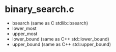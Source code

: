 # binary_search.c

- bsearch (same as C stdlib::bsearch)
- lower_most
- upper_most
- lower_bound (same as C++ std::lower_bound)
- upper_bound (same as C++ std::upper_bound)


